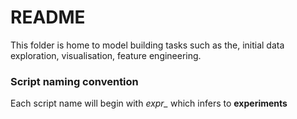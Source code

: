 # README

This folder is home to model building tasks such as the, initial data exploration, visualisation, feature engineering.

### Script naming convention

Each script name will begin with *expr_* which infers to **experiments**
 